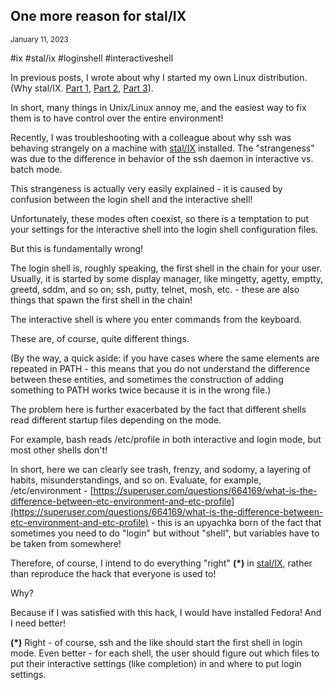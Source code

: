 ## One more reason for stal/IX
<sup> January 11, 2023 </sup>

#ix #stal/ix #loginshell #interactiveshell

In previous posts, I wrote about why I started my own Linux distribution. (Why stal/IX. [Part 1](9_Stalix1.md), [Part 2](10_Stalix2.md), [Part 3](11_Stalix3.md)).

In short, many things in Unix/Linux annoy me, and the easiest way to fix them is to have control over the entire environment!

Recently, I was troubleshooting with a colleague about why ssh was behaving strangely on a machine with [stal/IX](https://github.com/stal-ix) installed. The "strangeness" was due to the difference in behavior of the ssh daemon in interactive vs. batch mode.

This strangeness is actually very easily explained - it is caused by confusion between the login shell and the interactive shell!

Unfortunately, these modes often coexist, so there is a temptation to put your settings for the interactive shell into the login shell configuration files.

But this is fundamentally wrong!

The login shell is, roughly speaking, the first shell in the chain for your user. Usually, it is started by some display manager, like mingetty, agetty, emptty, greetd, sddm, and so on; ssh, putty, telnet, mosh, etc. - these are also things that spawn the first shell in the chain!

The interactive shell is where you enter commands from the keyboard.

These are, of course, quite different things.

(By the way, a quick aside: if you have cases where the same elements are repeated in PATH - this means that you do not understand the difference between these entities, and sometimes the construction of adding something to PATH works twice because it is in the wrong file.)

The problem here is further exacerbated by the fact that different shells read different startup files depending on the mode.

For example, bash reads /etc/profile in both interactive and login mode, but most other shells don't!

In short, here we can clearly see trash, frenzy, and sodomy, a layering of habits, misunderstandings, and so on. Evaluate, for example, /etc/environment - [https://superuser.com/questions/664169/what-is-the-difference-between-etc-environment-and-etc-profile](https://superuser.com/questions/664169/what-is-the-difference-between-etc-environment-and-etc-profile) - this is an upyachka born of the fact that sometimes you need to do "login" but without "shell", but variables have to be taken from somewhere!

Therefore, of course, I intend to do everything "right" **(\*)** in [stal/IX](https://github.com/stal-ix), rather than reproduce the hack that everyone is used to!

Why?

Because if I was satisfied with this hack, I would have installed Fedora! And I need better!

**(\*)** Right - of course, ssh and the like should start the first shell in login mode. Even better - for each shell, the user should figure out which files to put their interactive settings (like completion) in and where to put login settings.
